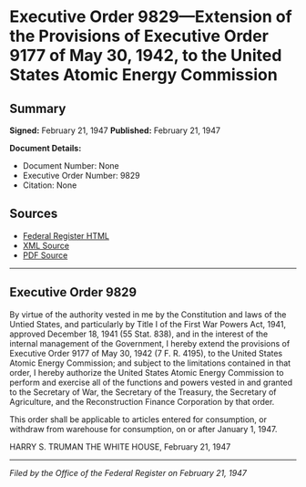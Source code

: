 # Executive Order 9829—Extension of the Provisions of Executive Order 9177 of May 30, 1942, to the United States Atomic Energy Commission

## Summary

**Signed:** February 21, 1947
**Published:** February 21, 1947

**Document Details:**
- Document Number: None
- Executive Order Number: 9829
- Citation: None

## Sources
- [Federal Register HTML](https://www.presidency.ucsb.edu/documents/executive-order-9829-extension-the-provisions-executive-order-9177-may-30-1942-the-united)
- [XML Source](None)
- [PDF Source](None)

---

## Executive Order 9829

By virtue of the authority vested in me by the Constitution and laws of the Untied States, and particularly by Title I of the First War Powers Act, 1941, approved December 18, 1941 (55 Stat. 838), and in the interest of the internal management of the Government, I hereby extend the provisions of Executive Order 9177 of May 30, 1942 (7 F. R. 4195), to the United States Atomic Energy Commission; and subject to the limitations contained in that order, I hereby authorize the United States Atomic Energy Commission to perform and exercise all of the functions and powers vested in and granted to the Secretary of War, the Secretary of the Treasury, the Secretary of Agriculture, and the Reconstruction Finance Corporation by that order.

This order shall be applicable to articles entered for consumption, or withdraw from warehouse for consumption, on or after January 1, 1947.

HARRY S. TRUMAN
THE WHITE HOUSE,
February 21, 1947

---

*Filed by the Office of the Federal Register on February 21, 1947*
